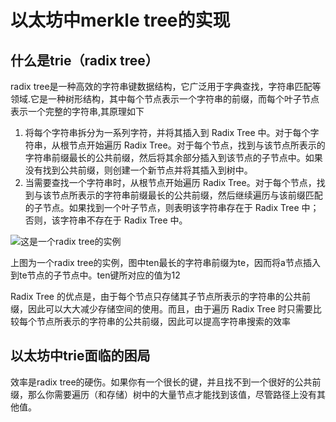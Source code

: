 # 以太坊中merkle tree的实现
## 什么是trie（radix tree）
radix tree是一种高效的字符串键数据结构，它广泛用于字典查找，字符串匹配等领域.它是一种树形结构，其中每个节点表示一个字符串的前缀，而每个叶子节点表示一个完整的字符串,其原理如下
1. 将每个字符串拆分为一系列字符，并将其插入到 Radix Tree 中。对于每个字符串，从根节点开始遍历 Radix Tree。对于每个节点，找到与该节点所表示的字符串前缀最长的公共前缀，然后将其余部分插入到该节点的子节点中。如果没有找到公共前缀，则创建一个新节点并将其插入到树中。
2. 当需要查找一个字符串时，从根节点开始遍历 Radix Tree。对于每个节点，找到与该节点所表示的字符串前缀最长的公共前缀，然后继续遍历与该前缀匹配的子节点。如果找到一个叶子节点，则表明该字符串存在于 Radix Tree 中；否则，该字符串不存在于 Radix Tree 中。

<div>
    <img src="https://upload.wikimedia.org/wikipedia/commons/b/be/Trie_example.svg" alt="这是一个radix tree的实例" text-align:center>
</div>

上图为一个radix tree的实例，图中ten最长的字符串前缀为te，因而将a节点插入到te节点的子节点中。ten键所对应的值为12

Radix Tree 的优点是，由于每个节点只存储其子节点所表示的字符串的公共前缀，因此可以大大减少存储空间的使用。而且，由于遍历 Radix Tree 时只需要比较每个节点所表示的字符串的公共前缀，因此可以提高字符串搜索的效率
## 以太坊中trie面临的困局
效率是radix tree的硬伤。如果你有一个很长的键，并且找不到一个很好的公共前缀，那么你需要遍历（和存储）树中的大量节点才能找到该值，尽管路径上没有其他值。

